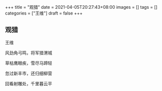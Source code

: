 +++
title = "观猎"
date = 2021-04-05T20:27:43+08:00
images = []
tags = []
categories = ["王维"]
draft = false
+++

## 观猎

王维

风劲角弓鸣，将军猎渭城

草枯鹰眼疾，雪尽马蹄轻

忽过新丰市，还归细柳营

回看射雕处，千里暮云平

